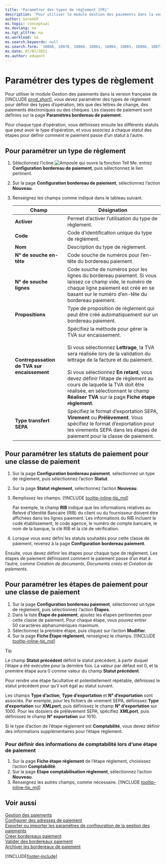 ```yaml
---
title: 'Paramétrer des types de règlement [FR]'
description: 'Pour utiliser le module Gestion des paiements dans la version française, vous devez paramétrer des types de règlement pour définir des types d’opération, tels que des lettres de change, des paiements électroniques ou des chèques.'
author: SorenGP
ms.topic: conceptual
ms.devlang: na
ms.tgt_pltfrm: na
ms.workload: na
ms.search.keywords: null
ms.search.form: '10868, 10870, 10860, 10861, 10864, 10865, 10866, 10871, 10872, 10873, 10874, 10877, 10878, 10879, 10869, 10867, 10882, 10880'
ms.date: 07/07/2021
ms.author: edupont
---
```

# Paramétrer des types de règlement

Pour utiliser le module Gestion des paiements dans la version française de [!INCLUDE [prod_short](../../includes/prod_short.md)], vous devez paramétrer des types de règlement pour définir des types d’opération, tels que des lettres de change, des paiements électroniques ou des chèques. Les classes de paiement sont définies sur la page **Paramètres bordereau de paiement**.  

Pour chaque type d’opération, vous définissez ensuite les différents statuts que peut avoir le type d’opération, et vous associez à chaque statut des étapes pour définir comment le paiement passe d’un statut à l’autre.  

## Pour paramétrer un type de règlement  

1. Sélectionnez l’icône ![Ampoule qui ouvre la fonction Tell Me.](../../media/ui-search/search_small.png "Dites-moi ce que vous voulez faire") entrez **Configuration bordereau de paiement**, puis sélectionnez le lien pertinent.  
2. Sur la page **Configuration bordereau de paiement**, sélectionnez l’action **Nouveau**.  
3. Renseignez les champs comme indiqué dans le tableau suivant.  

    |Champ|Désignation|  
    |---------------------------------|---------------------------------------|  
    |**Activer**|Permet d’activer l’utilisation du type de règlement.|  
    |**Code**|Code d’identification unique du type de règlement.|  
    |**Nom**|Description du type de règlement.|  
    |**N° de souche en-tête**|Code souche de numéros pour l’en-tête du bordereau paiement.|  
    |**N° de souche lignes**|Code souche de numéros pour les lignes du bordereau paiement. Si vous laissez ce champ vide, le numéro de chaque ligne paiement est créé en se basant sur le numéro d’en-tête du bordereau paiement.|  
    |**Propositions**|Type de proposition de règlement qui peut être créé automatiquement sur un bordereau paiement.|  
    |**Contrepassation de TVA sur encaissement**|Spécifiez la méthode pour gérer la TVA sur encaissement.<br /><br /> Si vous sélectionnez **Lettrage**, la TVA sera réalisée lors de la validation du lettrage de la facture et du paiement.<br /><br /> Si vous sélectionnez **En retard**, vous devez définir l’étape de règlement au cours de laquelle la TVA doit être réalisée, en sélectionnant le champ **Réaliser TVA** sur la page **Fiche étape règlement**.|  
    |**Type transfert SEPA**|Spécifiez le format d’exportation SEPA, **Virement** ou **Prélèvement**. Vous spécifiez le format d’exportation pour les virements SEPA dans les étapes de paiement pour la classe de paiement.|  

## Pour paramétrer les statuts de paiement pour une classe de paiement  

1. Sur la page **Configuration bordereau paiement**, sélectionnez un type de règlement, puis sélectionnez l’action **Statut**.  
2. Sur la page **Statut règlement**, sélectionnez l’action **Nouveau**.  
3. Remplissez les champs. [!INCLUDE [tooltip-inline-tip_md](../../includes/tooltip-inline-tip_md.md)]  

    Par exemple, le champ **RIB** indique que les informations relatives au Relevé d’Identité Bancaire (RIB) du client ou du fournisseur doivent être affichées dans les lignes paiement. Les informations du RIB incluent le code établissement, le code agence, le numéro de compte bancaire, le nom de la banque, la clé RIB et la clé de vérification.

4. Lorsque vous avez défini les statuts souhaités pour cette classe de paiement, revenez à la page **Configuration bordereau paiement**.  

Ensuite, vous devez définir les étapes pour chaque type de règlement. Les étapes de paiement définissent comment le paiement passe d’un état à l’autre, comme *Création de documents*, *Documents créés* et *Création de paiements*.  

## Pour paramétrer les étapes de paiement pour une classe de paiement

1. Sur la page **Configuration bordereau paiement**, sélectionnez un type de règlement, puis sélectionnez l’action **Étapes**.  
2. Dans la liste **Étape de paiement**, ajoutez les étapes pertinentes pour cette classe de paiement. Pour chaque étape, vous pouvez entrer 50 caractères alphanumériques maximum.  
3. Sélectionnez la première étape, puis cliquez sur l’action **Modifier**.  
4. Sur la page **Fiche Étape règlement**, renseignez le champs. [!INCLUDE [tooltip-inline-tip_md](../../includes/tooltip-inline-tip_md.md)]

> [!TIP]
> Le champ **Statut précédent** définit le statut précédent, à partir duquel l’étape a été exécutée pour la dernière fois. La valeur par défaut est 0, et la première étape aura 0 comme valeur du champ **Statut précédent**.
>
> Pour rendre une étape facultative et potentiellement répétable, définissez le statut précédent pour qu’il soit égal au statut suivant.
>
> Les champs **Type d’action**, **Type d’exportation** et **N° d’exportation** sont associés. Par exemple, pour les fichiers de virement SEPA, définissez **Type d’exportation** sur **XMLport**, puis définissez le champ **N° d’exportation** sur 1000. Pour les dossiers de prélèvement SEPA, spécifiez **XMLport**, puis définissez le champ **N° exportation** sur 1010.

Si le type d’action de l’étape règlement est **Comptabilité**, vous devez définir des informations supplémentaires pour l’étape règlement.  

### Pour définir des informations de comptabilité lors d’une étape de paiement  

1. Sur la page **Fiche étape règlement** de l’étape règlement, choisissez l’action **Comptabilité**.  
2. Sur la page **Etape comptabilisation règlement**, sélectionnez l’action **Nouveau**.  
3. Renseignez les autres champs, comme nécessaire. [!INCLUDE [tooltip-inline-tip_md](../../includes/tooltip-inline-tip_md.md)]

## Voir aussi

 [Gestion des paiements](payment-management.md)  
 [Configurer des adresses de paiement](how-to-set-up-payment-addresses.md)  
 [Exporter ou importer les paramètres de configuration de la gestion des paiements](how-to-export-or-import-payment-management-setup-parameters.md)  
 [Créer bordereaux paiement](how-to-create-payment-slips.md)  
 [Valider des bordereaux paiement](how-to-post-payment-slips.md)  
 [Archiver les bordereaux de paiement](how-to-archive-payment-slips.md)

[!INCLUDE[footer-include](../../includes/footer-banner.md)]